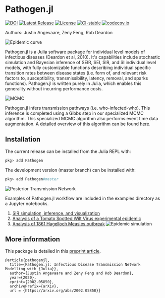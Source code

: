 # Pathogen.jl
[![DOI](https://zenodo.org/badge/35234698.svg)](https://zenodo.org/badge/latestdoi/35234698)
[![Latest Release](https://img.shields.io/github/release/jangevaare/Pathogen.jl.svg)](https://github.com/jangevaare/Pathogen.jl/releases/latest)
[![License](https://img.shields.io/badge/license-MIT-green.svg)](https://github.com/jangevaare/Pathogen.jl/blob/master/LICENSE)
[![CI-stable](https://github.com/jangevaare/Pathogen.jl/actions/workflows/ci-stable.yml/badge.svg)](https://github.com/jangevaare/Pathogen.jl/actions/workflows/ci-stable.yml)
[![codecov.io](http://codecov.io/github/jangevaare/Pathogen.jl/coverage.svg?branch=master)](http://codecov.io/github/jangevaare/Pathogen.jl?branch=master)

Authors: Justin Angevaare, Zeny Feng, Rob Deardon

![Epidemic curve](https://github.com/jangevaare/Pathogen.jl/raw/master/examples/SIR%20Simulation/epiplot.png)

Pathogen.jl is a Julia software package for individual level models of infectious diseases (Deardon et al, 2010). It's capabilities include stochastic simulation and Bayesian inference of SEIR, SEI, SIR, and SI individual level models, with fully customizable functions describing individual specific transition rates between disease states (i.e. form of, and relevant risk factors to, susceptibility, transmissibility, latency, removal, and sparks functions). Pathogen.jl is written purely in Julia, which enables this generality without incurring performance costs.

![MCMC](https://github.com/jangevaare/Pathogen.jl/raw/master/examples/SIR%20Simulation/posterior.png)

Pathogen.jl infers transmission pathways (i.e. who-infected-who). This inference is completed using a Gibbs step in our specialized MCMC algorithm. This specialized MCMC algorithm also performs event time data augmentation. A detailed overview of this algorithm can be found [here](https://arxiv.org/abs/2002.05850).

## Installation
The current release can be installed from the Julia REPL with:

```julia
pkg> add Pathogen
```

The development version (master branch) can be installed with:

```julia
pkg> add Pathogen#master
```

![Posterior Transmission Network](https://github.com/jangevaare/Pathogen.jl/raw/master/examples/SIR%20Simulation/posterior_tn.png)

Examples of Pathogen.jl workflow are included in the examples directory as a Jupyter notebooks.
1. [SIR simulation, inference, and visualization](https://github.com/jangevaare/Pathogen.jl/blob/master/examples/SIR%20Simulation/SIR%20TN-ILM%20Simulation%20and%20Inference.ipynb)
2. [Analysis of a Tomato Spotted Wilt Virus experimental epidemic](https://github.com/jangevaare/Pathogen.jl/blob/master/examples/Tomato%20Spotted%20Wilt%20Virus/TSWV.ipynb)
3. [Analysis of 1861 Hagelloch Measles outbreak](https://github.com/jangevaare/Pathogen.jl/blob/master/examples/1861%20Hagelloch%20Measles/1861%20Hagelloch.ipynb)
![Epidemic simulation](https://github.com/jangevaare/Pathogen.jl/raw/master/examples/SIR%20Simulation/epianimation.gif)

## More information
This package is detailed in this [preprint article](https://arxiv.org/abs/2002.05850).

    @article{pathogenjl,
      title={Pathogen.jl: Infectious Disease Transmission Network Modelling with {Julia}},
      author={Justin Angevaare and Zeny Feng and Rob Deardon},
      year={2020},
      eprint={2002.05850},
      archivePrefix={arXiv},
      url = {https://arxiv.org/abs/2002.05850}}

